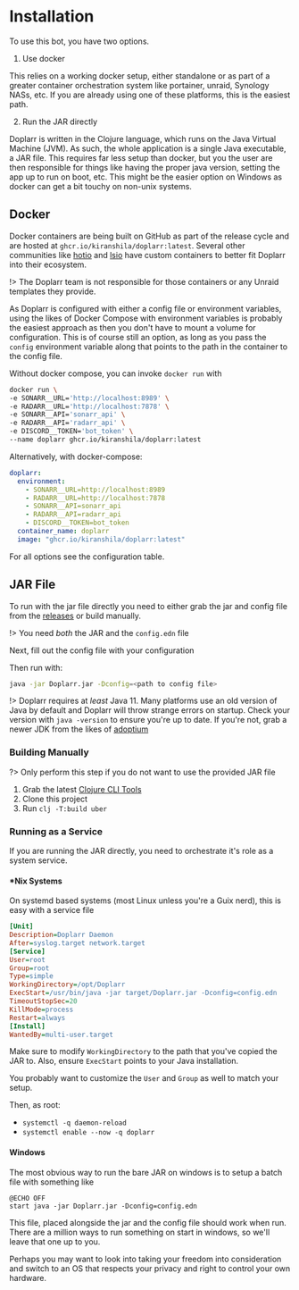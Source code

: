 # Installation

To use this bot, you have two options.

1. Use docker

This relies on a working docker setup, either standalone or as
part of a greater container orchestration system like portainer, unraid,
Synology NASs, etc. If you are already using one of these platforms, this is
the easiest path.

2. Run the JAR directly

Doplarr is written in the Clojure language, which runs on the Java Virtual
Machine (JVM). As such, the whole application is a single Java executable, a JAR
file. This requires far less setup than docker, but you the user are then
responsible for things like having the proper java version, setting the app up
to run on boot, etc. This might be the easier option on Windows as docker can
get a bit touchy on non-unix systems.

## Docker

Docker containers are being built on GitHub as part of the release cycle and are
hosted at `ghcr.io/kiranshila/doplarr:latest`. Several other communities like
[hotio](https://hotio.dev/) and [lsio](https://www.linuxserver.io/) have
custom containers to better fit Doplarr into their ecosystem.

!> The Doplarr team is not responsible for those containers or any Unraid templates they
provide.

As Doplarr is configured with either a config file or environment variables,
using the likes of Docker Compose with environment variables is probably the
easiest approach as then you don't have to mount a volume for configuration.
This is of course still an option, as long as you pass the `config` environment
variable along that points to the path in the container to the config file.

Without docker compose, you can invoke `docker run` with

```bash
docker run \
-e SONARR__URL='http://localhost:8989' \
-e RADARR__URL='http://localhost:7878' \
-e SONARR__API='sonarr_api' \
-e RADARR__API='radarr_api' \
-e DISCORD__TOKEN='bot_token' \
--name doplarr ghcr.io/kiranshila/doplarr:latest
```

Alternatively, with docker-compose:

```yaml
doplarr:
  environment:
    - SONARR__URL=http://localhost:8989
    - RADARR__URL=http://localhost:7878
    - SONARR__API=sonarr_api
    - RADARR__API=radarr_api
    - DISCORD__TOKEN=bot_token
  container_name: doplarr
  image: "ghcr.io/kiranshila/doplarr:latest"
```

For all options see the configuration table.

## JAR File

To run with the jar file directly you need to either grab the jar and config
file from the [releases](https://github.com/kiranshila/Doplarr/releases/) or
build manually.

!> You need _both_ the JAR and the `config.edn` file

Next, fill out the config file with your configuration

Then run with:

```bash
java -jar Doplarr.jar -Dconfig=<path to config file>
```

!> Doplarr requires at _least_ Java 11. Many platforms use an old version of
Java by default and Doplarr will throw strange errors on startup. Check your
version with `java -version` to ensure you're up to date. If you're not, grab a
newer JDK from the likes of [adoptium](https://adoptium.net/)

### Building Manually

?> Only perform this step if you do not want to use the provided JAR file

1. Grab the latest [Clojure CLI
   Tools](https://clojure.org/guides/getting_started)
2. Clone this project
3. Run `clj -T:build uber`

### Running as a Service

If you are running the JAR directly, you need to orchestrate it's role as a
system service.

#### \*Nix Systems

On systemd based systems (most Linux unless you're a Guix nerd), this is easy
with a service file

```ini
[Unit]
Description=Doplarr Daemon
After=syslog.target network.target
[Service]
User=root
Group=root
Type=simple
WorkingDirectory=/opt/Doplarr
ExecStart=/usr/bin/java -jar target/Doplarr.jar -Dconfig=config.edn
TimeoutStopSec=20
KillMode=process
Restart=always
[Install]
WantedBy=multi-user.target
```

Make sure to modify `WorkingDirectory` to the path that you've copied the JAR
to. Also, ensure `ExecStart` points to your Java installation.

You probably want to customize the `User` and `Group` as well to match your
setup.

Then, as root:

- `systemctl -q daemon-reload`
- `systemctl enable --now -q doplarr`

#### Windows

The most obvious way to run the bare JAR on windows is to setup a batch file
with something like

```batchfile
@ECHO OFF
start java -jar Doplarr.jar -Dconfig=config.edn
```

This file, placed alongside the jar and the config file should work when run.
There are a million ways to run something on start in windows, so we'll leave
that one up to you.

Perhaps you may want to look into taking your freedom into consideration and
switch to an OS that respects your privacy and right to control your own hardware.
